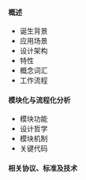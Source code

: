 
#### 概述
- 诞生背景
- 应用场景
- 设计架构
- 特性
- 概念词汇
- 工作流程

#### 模块化与流程化分析
- 模块功能
- 设计哲学
- 模块机制
- 关键代码

#### 相关协议、标准及技术
